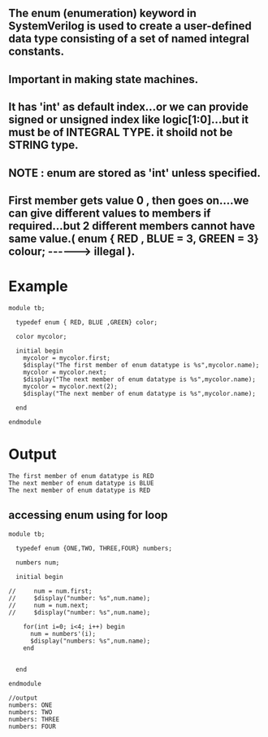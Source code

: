## The enum (enumeration) keyword in SystemVerilog is used to create a user-defined data type consisting of a set of named integral constants.
## Important in making state machines.
## It has 'int' as default index...or we can provide signed or unsigned index like logic[1:0]...but it must be of INTEGRAL TYPE. it shoild not be STRING type.
## NOTE : enum are stored as 'int' unless specified.
## First member gets value 0 , then goes on....we can give different values to members if required...but 2 different members cannot have same value.( enum { RED , BLUE = 3, GREEN = 3} colour; ------> illegal ).
# Example
```
module tb;
  
  typedef enum { RED, BLUE ,GREEN} color;
  
  color mycolor;
  
  initial begin
    mycolor = mycolor.first;
    $display("The first member of enum datatype is %s",mycolor.name);
    mycolor = mycolor.next;
    $display("The next member of enum datatype is %s",mycolor.name);
    mycolor = mycolor.next(2);
    $display("The next member of enum datatype is %s",mycolor.name);

  end
  
endmodule
```

# Output
```
The first member of enum datatype is RED
The next member of enum datatype is BLUE
The next member of enum datatype is RED
```

## accessing enum using for loop
```
module tb;
  
  typedef enum {ONE,TWO, THREE,FOUR} numbers;
  
  numbers num;
  
  initial begin
    
//     num = num.first;
//     $display("number: %s",num.name);
//     num = num.next;
//     $display("number: %s",num.name);
    
    for(int i=0; i<4; i++) begin
      num = numbers'(i);
      $display("numbers: %s",num.name);
    end
    

  end
  
endmodule

//output
numbers: ONE
numbers: TWO
numbers: THREE
numbers: FOUR
```
